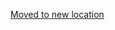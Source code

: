 [Moved to new location](https://github.com/DataTalksClub/machine-learning-zoomcamp/blob/master/03-classification/02-data-preparation.md)